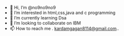 - 👋 Hi, I’m @no9no9no9
- 👀 I’m interested in html,css,java and c programming 
- 🌱 I’m currently learning Dsa
- 💞️ I’m looking to collaborate on IBM
- 📫 How to reach me . kardamgagan8114@gmail.com..

<!---
no9no9no9/no9no9no9 is a ✨ special ✨ repository because its `README.md` (this file) appears on your GitHub profile.
You can click the Preview link to take a look at your changes.
--->
